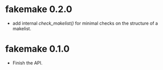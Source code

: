 # fakemake 0.2.0

* add internal *check\_makelist()* for minimal checks on the structure of a
  makelist.

# fakemake 0.1.0

* Finish the API.
